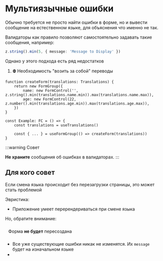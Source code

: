 # Мультиязычные ошибки

Обычно требуется не просто найти ошибки в форме, но и вывести сообщение на естественном языке, для объяснения что именно не так.

Валидаторы как правило позволяют самостоятельно задавать такие сообщения, например:

```ts
z.string().min(5, { message: 'Message to Display' })
```

Однако у этого подхода есть ряд недостатков


1. ⛔ Необходимость "возить за собой" переводы

```tsx
function createForm(translations: Translations) {
    return new FormGroup({
        name: new FormControl('', z.string().min(translations.name.min)).max(translations.name.max)),
        age: new FormControl(22, z.number().min(translations.age.min)).max(translations.age.max)),
    })
}

const Example: FC = () => {
    const translations = useTranslations()

    const { ... } = useFormGroup(() => createForm(translations))
}
```




:::warning Совет

**Не храните** сообщения об ошибках в валидаторах.
:::

## Для кого совет

Если смена языка происходит без перезагрузки страницы, это может стать проблемой

Эвристика:
- Приложение умеет перерендериваться при смене языка

Но, обратите внимание:
<div class="danger custom-block" style="padding: 10px">
Форма <b>не будет</b> пересоздана
</div>

- Все уже существующие ошибки никак не изменятся. Их `message` будет на изначальном языке
- 